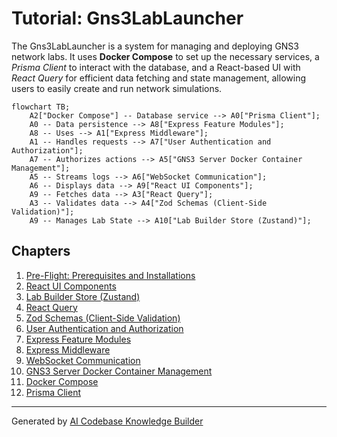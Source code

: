 # Tutorial: Gns3LabLauncher

The Gns3LabLauncher is a system for managing and deploying GNS3 network labs. It uses **Docker Compose** to set up the necessary services, a *Prisma Client* to interact with the database, and a React-based UI with *React Query* for efficient data fetching and state management, allowing users to easily create and run network simulations.

```mermaid
flowchart TB;
    A2["Docker Compose"] -- Database service --> A0["Prisma Client"];
    A0 -- Data persistence --> A8["Express Feature Modules"];
    A8 -- Uses --> A1["Express Middleware"];
    A1 -- Handles requests --> A7["User Authentication and Authorization"];
    A7 -- Authorizes actions --> A5["GNS3 Server Docker Container Management"];
    A5 -- Streams logs --> A6["WebSocket Communication"];
    A6 -- Displays data --> A9["React UI Components"];
    A9 -- Fetches data --> A3["React Query"];
    A3 -- Validates data --> A4["Zod Schemas (Client-Side Validation)"];
    A9 -- Manages Lab State --> A10["Lab Builder Store (Zustand)"];
```

## Chapters

1. [Pre-Flight: Prerequisites and Installations](01_how_to_run.md)
1. [React UI Components](02_react_ui_components.md)
2. [Lab Builder Store (Zustand)](03_lab_builder_store__zustand_.md)
3. [React Query](04_react_query.md)
4. [Zod Schemas (Client-Side Validation)](05_zod_schemas__client_side_validation_.md)
5. [User Authentication and Authorization](06_user_authentication_and_authorization.md)
6. [Express Feature Modules](07_express_feature_modules.md)
7. [Express Middleware](08_express_middleware.md)
8. [WebSocket Communication](09_websocket_communication.md)
9. [GNS3 Server Docker Container Management](10_gns3_server_docker_container_management.md)
10. [Docker Compose](11_docker_compose.md)
11. [Prisma Client](12_prisma_client.md)


---

Generated by [AI Codebase Knowledge Builder](https://github.com/The-Pocket/Tutorial-Codebase-Knowledge)